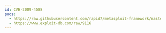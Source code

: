 ```yaml
---
id: CVE-2009-4588
pocs:
  - https://raw.githubusercontent.com/rapid7/metasploit-framework/master/modules/exploits/windows/browser/awingsoft_web3d_bof.rb
  - https://www.exploit-db.com/raw/9116
---
```

